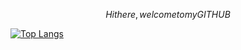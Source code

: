$${Hi there, welcome to my GITHUB}$$

[![Top Langs](https://github-readme-stats.vercel.app/api/top-langs/?username=Miruku2201)](https://github.com/Miruku2201/github-readme-stats)
